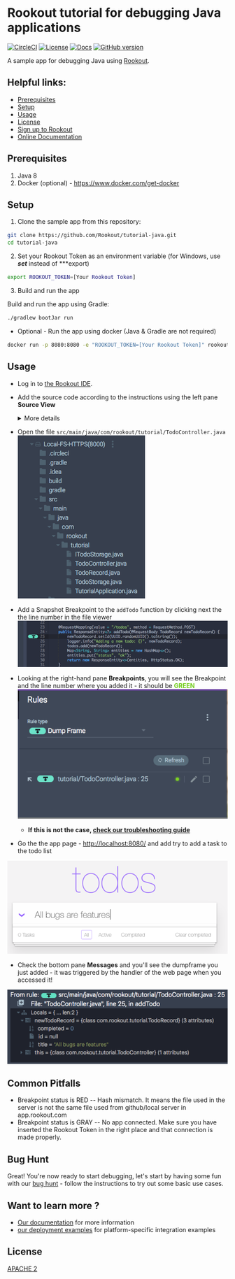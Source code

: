 # Rookout tutorial for debugging Java applications

[![CircleCI](https://circleci.com/gh/Rookout/tutorial-java/tree/master.svg?style=svg&circle-token=67fb4681a9af2ce964fd715e45d4c2eafaa01503)](https://circleci.com/gh/Rookout/tutorial-java/tree/master)
[![License][license-image]][license-url]
[![Docs][docs-image]][docs-url]
[![GitHub version][version-badge]](https://github.com/Rookout/tutorial-java)

A sample app for debugging Java using [Rookout][rookout-getting-started].

## Helpful links:

- [Prerequisites](#prerequisites)
- [Setup](#setup)
- [Usage](#usage)
- [License](#license)
- [Sign up to Rookout][rookout-signup]
- [Online Documentation][docs-url]

## Prerequisites


1. Java 8
2. Docker (optional) - https://www.docker.com/get-docker

## Setup

1. Clone the sample app from this repository:

```bash
git clone https://github.com/Rookout/tutorial-java.git
cd tutorial-java
``` 

2. Set your Rookout Token as an environment variable (for Windows, use ***set*** instead of ***export)

```bash
export ROOKOUT_TOKEN=[Your Rookout Token]
 ```

3. Build and run the app

Build and run the app using Gradle:

```bash
./gradlew bootJar run
```

- Optional - Run the app using docker (Java & Gradle are not required)

```bash
docker run -p 8080:8080 -e "ROOKOUT_TOKEN=[Your Rookout Token]" rookout/tutorial-java
```

## Usage

- Log in to [the Rookout IDE][rookout-app-url].
- Add the source code according to the instructions using the left pane **Source View**

    <details>
    <summary>More details</summary>
    <p>
    
    #### Adding source code
    
    1. Click on Add source
    1. Choose source control
        - Github
            - Click on Connect
            - Authorize O-Auth
            - Fill `Repository Owner`
            - Click `Repository` and choose from the dropdown menu
            - Click Next
            - Choose the desired branch
            - Click View Repository
        - Local FileSystem - Server
            - Click on Setup Server
            - Choose a supported HTTP Server
            - Follow the on-screen instructions
    </p>
    </details>
    
    
- Open the file `src/main/java/com/rookout/tutorial/TodoController.java`    
![TodoController.java](/img/screenshots/java-tutorial_1.png)

- Add a Snapshot Breakpoint to the `addTodo` function by clicking next the the line number in the file viewer
![Snapshot Breakpoint](/img/screenshots/java-tutorial_2.png)

- Looking at the right-hand pane **Breakpoints**, you will see the Breakpoint and the line number where you added it - it should be <span style="color: #73CD1F;">**GREEN**</span>   
    ![Valid Breakpoint](/img/screenshots/java-tutorial_3.png)
    - **If this is not the case, [check our troubleshooting guide](https://docs.rookout.com/docs/breakpoints-status.html)**
     
- Go the the app page - [http://localhost:8080/](http://localhost:8080/) and add try to add a task to the todo list

![Add Task](/img/screenshots/java-tutorial_4.png)

- Check the bottom pane **Messages** and you'll see the dumpframe you just added - it was triggered by the handler of the web page when you accessed it!

![Message pane](/img/screenshots/java-tutorial_5.png)

## Common Pitfalls

- Breakpoint status is RED -- Hash mismatch. It means the file used in the server is not the same file used from github/local server in app.rookout.com
- Breakpoint status is GRAY -- No app connected. Make sure you have inserted the Rookout Token in the right place and that connection is made properly.

## Bug Hunt

Great! You're now ready to start debugging, let's start by having some fun with our 
[bug hunt](tutorials-bughunt-java.md) - follow the instructions to try out some basic use cases.


## Want to learn more ?

- [Our documentation][docs-url] for more information
- [our deployment examples][deployment-examples] for platform-specific integration examples


## License
[APACHE 2](LICENSE)

[rookout-getting-started]: https://docs.rookout.com/docs/quick-start.html
[rookout-signup]: https://www.rookout.com/trial/
[license-url]: LICENSE
[docs-image]: https://img.shields.io/badge/docs-latest-blue.svg
[docs-url]: https://docs.rookout.com/
[license-image]: https://img.shields.io/badge/License-Apache%202.0-blue.svg
[rookout-app-url]: https://app.rookout.com/
[deployment-examples]: https://github.com/Rookout/deployment-examples
[version-badge]: https://badge.fury.io/gh/rookout%2Ftutorial-java.svg
